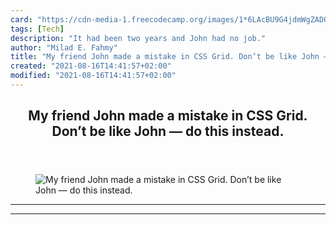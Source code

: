 ```yaml
---
card: "https://cdn-media-1.freecodecamp.org/images/1*6LAcBU9G4jdmWgZADQnmSQ.jpeg"
tags: [Tech]
description: "It had been two years and John had no job."
author: "Milad E. Fahmy"
title: "My friend John made a mistake in CSS Grid. Don’t be like John — do this instead."
created: "2021-08-16T14:41:57+02:00"
modified: "2021-08-16T14:41:57+02:00"
---
```

<div class="site-wrapper">
<main id="site-main" class="site-main outer">
<div class="inner">
<article class="post-full post tag-tech tag-web-development tag-programming tag-life-lessons tag-technology ">
<header class="post-full-header">
<h1 class="post-full-title">My friend John made a mistake in CSS Grid. Don’t be like John — do this instead.</h1>
</header>
<figure class="post-full-image">
<picture>
<source media="(max-width: 700px)" sizes="1px" srcset="data:image/gif;base64,R0lGODlhAQABAIAAAAAAAP///yH5BAEAAAAALAAAAAABAAEAAAIBRAA7 1w">
<source media="(min-width: 701px)" sizes="(max-width: 800px) 400px,
(max-width: 1170px) 700px,
1400px" srcset="https://cdn-media-1.freecodecamp.org/images/1*6LAcBU9G4jdmWgZADQnmSQ.jpeg 300w,
https://cdn-media-1.freecodecamp.org/images/1*6LAcBU9G4jdmWgZADQnmSQ.jpeg 600w,
https://cdn-media-1.freecodecamp.org/images/1*6LAcBU9G4jdmWgZADQnmSQ.jpeg 1000w,
https://cdn-media-1.freecodecamp.org/images/1*6LAcBU9G4jdmWgZADQnmSQ.jpeg 2000w">
<img onerror="this.style.display='none'" src="https://cdn-media-1.freecodecamp.org/images/1*6LAcBU9G4jdmWgZADQnmSQ.jpeg" alt="My friend John made a mistake in CSS Grid. Don’t be like John — do this instead.">
</picture>
</figure>
<section class="post-full-content">
<div class="post-content">
</div>
<hr>
<hr>
</section>
</article>
</div>
</main>
</div>
<!-- Google Tag Manager (noscript) -->
<!-- End Google Tag Manager (noscript) -->
